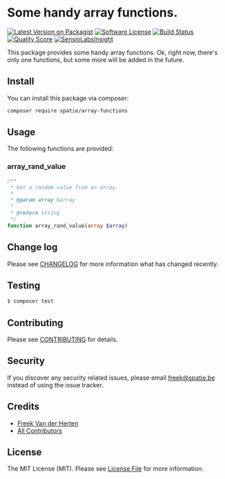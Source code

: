 

# Some handy array functions.

[![Latest Version on Packagist](https://img.shields.io/packagist/v/spatie/array-functions.svg?style=flat-square)](https://packagist.org/packages/spatie/array-functions)
[![Software License](https://img.shields.io/badge/license-MIT-brightgreen.svg?style=flat-square)](LICENSE.md)
[![Build Status](https://img.shields.io/travis/freekmurze/array-functions/master.svg?style=flat-square)](https://travis-ci.org/freekmurze/array-functions)
[![Quality Score](https://img.shields.io/scrutinizer/g/freekmurze/array-functions.svg?style=flat-square)](https://scrutinizer-ci.com/g/freekmurze/array-functions)
[![SensioLabsInsight](https://insight.sensiolabs.com/projects/860364d5-1d74-4cf8-bdb1-c5e18cdc8a70/mini.png)](https://insight.sensiolabs.com/projects/860364d5-1d74-4cf8-bdb1-c5e18cdc8a70)

This package provides some handy array functions. Ok, right now, there's only one functions, but some more will be added in the future.

## Install

You can install this package via composer:

``` bash
composer require spatie/array-functions
```

## Usage

The following functions are provided:

### array_rand_value

```php
/**
 * Get a random value from an array.
 *
 * @param array $array
 *
 * @return string
 */
function array_rand_value(array $array)
```

## Change log

Please see [CHANGELOG](CHANGELOG.md) for more information what has changed recently.

## Testing

``` bash
$ composer test
```

## Contributing

Please see [CONTRIBUTING](CONTRIBUTING.md) for details.

## Security

If you discover any security related issues, please email freek@spatie.be instead of using the issue tracker.

## Credits

- [Freek Van der Herten](https://github.com/freekmurze)
- [All Contributors](../../contributors)

## License

The MIT License (MIT). Please see [License File](LICENSE.md) for more information.
